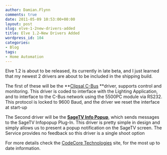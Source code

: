 ```yaml
---
author: Damian.Flynn
comments: true
date: 2011-05-09 10:53:00+00:00
layout: post
slug: elve-1-2new-drivers-added
title: Elve 1.2–New Drivers Added
wordpress_id: 104
categories:
- Blog
tags:
- Home Automation
---
```


Elve 1.2 is about to be released, its currently in late beta, and I just learned that my newest 2 drivers are about to be included in the shipping build.

The first of these will be the **[Clipsal C-Bus](http://www.codecoretechnologies.com/content/Clipsal%20C-Bus%20Driver.ashx) **driver, supports control and monitoring. This driver is coded to interface with the Lighting Application, and to interface to the C-Bus network using the 5500PC module via RS232. This protocol is locked to 9600 Baud, and the driver we reset the interface at start-up

The Second driver will be the **[SageTV Info Popup](http://www.codecoretechnologies.com/content/SageTV%20Information%20Popup%20Driver.ashx)**, which sends messages to the SageTV Infopopup Plug-In. This driver is pretty simple in design and simply allows us to present a popup notification on the SageTV screen. The Service provides no feedback so this driver is a single shoot option

For more details check the [CodeCore Technologies](http://www.codecoretechnologies.com/) site, for the most up to date information.
